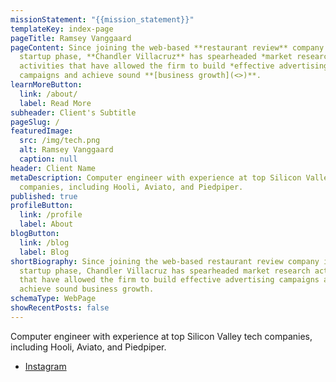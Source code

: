 ```yaml
---
missionStatement: "{{mission_statement}}"
templateKey: index-page
pageTitle: Ramsey Vanggaard
pageContent: Since joining the web-based **restaurant review** company in its
  startup phase, **Chandler Villacruz** has spearheaded *market research*
  activities that have allowed the firm to build *effective advertising*
  campaigns and achieve sound **[business growth](<>)**.
learnMoreButton:
  link: /about/
  label: Read More
subheader: Client's Subtitle
pageSlug: /
featuredImage:
  src: /img/tech.png
  alt: Ramsey Vanggaard
  caption: null
header: Client Name
metaDescription: Computer engineer with experience at top Silicon Valley tech
  companies, including Hooli, Aviato, and Piedpiper.
published: true
profileButton:
  link: /profile
  label: About
blogButton:
  link: /blog
  label: Blog
shortBiography: Since joining the web-based restaurant review company in its
  startup phase, Chandler Villacruz has spearheaded market research activities
  that have allowed the firm to build effective advertising campaigns and
  achieve sound business growth.
schemaType: WebPage
showRecentPosts: false
---
```

Computer engineer with experience at top Silicon Valley tech companies, including Hooli, Aviato, and Piedpiper.

* [I﻿nstagram](https://www.instagram.com/ramseyvanggaard/)